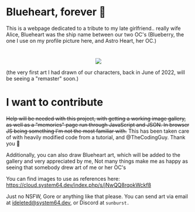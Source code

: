 # Blueheart, forever 💙
This is a webpage dedicated to a tribute to my late girlfriend.. really wife Alice, Blueheart was the ship name between our two OC's (Blueberry, the one I use on my profile picture here, and Astro Heart, her OC.)

#
<p align=center>
  <img src=https://blueheart.system64.dev/img/blueheart_art.png>
</p>
(the very first art I had drawn of our characters, back in June of 2022, will be seeing a "remaster" soon.)

# 

# I want to contribute
~~Help will be needed with this project, with getting a working image gallery, as well as a "memories" page run through JavaScript and JSON. In browser JS being something I'm not the most familiar with.~~ This has been taken care of with heavily modified code from a tutorial, and @TheCodingGuy. Thank you 💙

Additionally, you can also draw Blueheart art, which will be added to the gallery and very appreciated by me, Not many things make me as happy as seeing that somebody drew art of me or her OC's

You can find images to use as references here: https://cloud.system64.dev/index.php/s/jNwQQ8rqokWckf8

Just no NSFW, Gore or anything like that please. You can send art via email at ideleted@system64.dev, or Discord at ``sunburst.`` 
